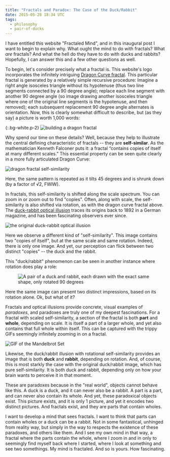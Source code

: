 ```yaml
---
title: "Fractals and Paradox: The Case of the Duck/Rabbit"
date: 2015-05-28 18:34 UTC
tags:
  - philosophy
  - pair-of-ducks
---
```


I have entitled this website "Fractaled Mind", and in this inaugural post I want to begin to explain why. What ought the mind to do with fractals? What *are* fractals? And what the hell do they have to do with ducks and rabbits? Hopefully, I can answer this and a few other questions as well.

To begin, let's consider precisely what a fractal is. This website's logo incorporates the infinitely intriguing [Dragon Curve fractal](https://en.wikipedia.org/wiki/Dragon_curve). This particular fractal is generated by a relatively simple recursive procedure: Imagine a right angle isosceles triangle without its hypotenuse (thus two line segments connected by a 90 degree angle); replace each line segment with another 90 degree angle (so image drawing another isosceles triangle where one of the original line segments is the hypotenuse, and then removed); each subsequent replacement 90 degree angle alternates is orientation. Now, this is clearly somewhat difficult to describe, but (as they say) a picture is worth 1,000 words:

{:.bg-white.p-2}
![building a dragon fractal](https://upload.wikimedia.org/wikipedia/commons/9/97/Dragon_curve_iterations_(2).svg)

Why spend our time on these details? Well, because they help to illustrate the central defining characteristic of fractals -- they are **self-similar**. As the mathematician Kenneth Falconer puts it: a fractal “contains copies of itself at many different scales.” This essential property can be seen quite clearly in a more fully articulated Dragon Curve:

![dragon fractal self-similarity](https://upload.wikimedia.org/wikipedia/commons/thumb/c/c4/Auto-similarity_dragon_curve.png/320px-Auto-similarity_dragon_curve.png)

Here, the same pattern is repeated as it tilts 45 degrees and is shrunk down (by a factor of &radic;2, FWIW).

In fractals, this self-similarity is shifted along the scale spectrum. You can zoom in or zoom out to find "copies". Often, along with scale, the self-similarity is also shifted via rotation, as with the dragon curve fractal above. The [duck-rabbit optical illusion](https://en.wikipedia.org/wiki/Rabbit–duck_illusion) traces its origins back to 1892 in a German magazine, and has been fascinating observers ever since.

![the original duck-rabbit optical illusion](https://upload.wikimedia.org/wikipedia/commons/a/ab/Kaninchen_und_Ente.png)

Here we observe a different kind of "self-similarity". This image contains two "copies of itself", but at the same scale and same rotation. Indeed, there is only one image. And yet, our perception can flick between two distinct "copies" -- the duck and the rabbit.

This "duck/rabbit" phenomenon can be seen in another instance where rotation does play a role:

<figure>
  <img src="{{ '/images/pair-of-ducks.png' | relative_url }}" alt="A pair of a duck and rabbit, each drawn with the exact same shape, only rotated 90 degrees" class="bg-white p-2" />
</figure>

Here the same image can present two distinct impressions, based on its rotation alone. Ok, but what of it?

Fractals and optical illusions provide concrete, visual examples of _paradoxes_, and paradoxes are truly one of my deepest fascinations. For a fractal with scaled self-similarity, a section of the fractal is both **part** and **whole**, depending on scale. It is itself a part of a larger whole, and yet also contains that full whole within itself. This can be captured with the trippy GIFs seemingly infinitely zooming in on a fractal.

![GIF of the Mandelbrot Set](https://i.stack.imgur.com/4qKoh.gif)

Likewise, the duck/rabbit illusion with rotational self-similarity provides an image that is both **duck** and **rabbit**, depending on rotation. And, of course, this is most starkly the case with the original duck/rabbit image, which has pure self-similarity. It is both duck and rabbit, depending only on how your brain wants to perceive it in that moment.

These are paradoxes because in the "real world", objects cannot behave like this. A duck is a duck, and it can never also be a rabbit. A part is a part, and can never also contain its whole. And yet, these paradoxical objects exist. This picture exists, and it is only 1 picture, and yet it encodes two distinct pictures. And fractals exist, and they are parts that contain wholes.

I want to develop a mind that sees fractals. I want to think that parts can contain wholes or a duck can be a rabbit. Not in some fantastical, unhinged from reality way, but simply in the way to respects the existence of these paradoxes, and others like them. And I see my own mind in that way, a fractal where the parts contain the whole, where I zoom in and in only to seemingly find myself back where I started, where I look at something and see two somethings. My mind is fractaled. And so is yours. How fascinating.